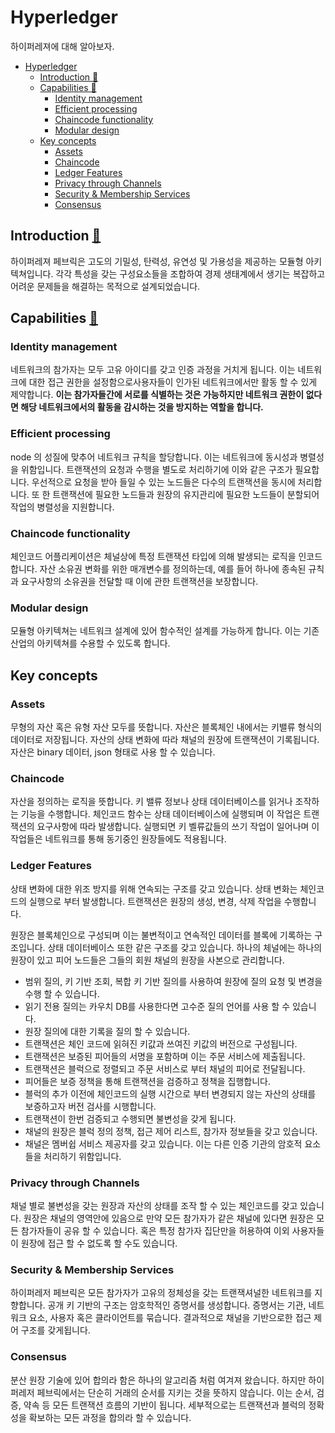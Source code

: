 # Hyperledger

하이퍼레져에 대해 알아보자.

- [Hyperledger](#hyperledger)
    - [Introduction 🔗](#introduction-%F0%9F%94%97)
    - [Capabilities 🔗](#capabilities-%F0%9F%94%97)
        - [Identity management](#identity-management)
        - [Efficient processing](#efficient-processing)
        - [Chaincode functionality](#chaincode-functionality)
        - [Modular design](#modular-design)
    - [Key concepts](#key-concepts)
        - [Assets](#assets)
        - [Chaincode](#chaincode)
        - [Ledger Features](#ledger-features)
        - [Privacy through Channels](#privacy-through-channels)
        - [Security & Membership Services](#security-membership-services)
        - [Consensus](#consensus)

## Introduction [🔗](https://hyperledger-fabric.readthedocs.io/en/release-1.0/blockchain.html#introduction)

하이퍼레져 페브릭은 고도의 기밀성, 탄력성, 유연성 및 가용성을 제공하는 모듈형 아키텍쳐입니다.
각각 특성을 갖는 구성요소들을 조합하여 경제 생태계에서 생기는 복잡하고 어려운 문제들을 해결하는 목적으로 설계되었습니다.

## Capabilities [🔗](https://hyperledger-fabric.readthedocs.io/en/release-1.0/capabilities.html)

### Identity management

네트워크의 참가자는 모두 고유 아이디를 갖고 인증 과정을 거치게 됩니다. 이는 네트워크에 대한 접근 권한을 설정함으로사용자들이 인가된 네트워크에서만 활동 할 수 있게 제약합니다. <b>이는 참가자들간에 서로를 식별하는 것은 가능하지만 네트워크 권한이 없다면 해당 네트워크에서의 활동을 감시하는 것을 방지하는 역할을 합니다.</b>

### Efficient processing

node 의 성질에 맞추어 네트워크 규칙을 할당합니다. 이는 네트워크에 동시성과 병렬성을 위함입니다. 트랜잭션의 요청과 수행을 별도로 처리하기에 이와 같은 구조가 필요합니다.
우선적으로 요청을 받아 들일 수 있는 노드들은 다수의 트랜잭션을 동시에 처리합니다. 또 한 트랜잭션에 필요한 노드들과 원장의 유지관리에 필요한 노드들이 분할되어 작업의 병렬성을 지원합니다.

### Chaincode functionality

체인코드 어플리케이션은 체널상에 특정 트랜잭션 타입에 의해 발생되는 로직을 인코드합니다.
자산 소유권 변화를 위한 매개변수를 정의하는데, 예를 들어 하나에 종속된 규칙과 요구사항의 소유권을 전달할 때 이에 관한 트랜잭션을 보장합니다.

### Modular design

모듈형 아키텍쳐는 네트워크 설계에 있어 함수적인 설계를 가능하게 합니다. 이는 기존 산업의 아키텍쳐를 수용할 수 있도록 합니다.

## Key concepts

### Assets

무형의 자산 혹은 유형 자산 모두를 뜻합니다. 자산은 블록체인 내에서는 키밸류 형식의 데이터로 저장됩니다. 자산의 상태 변화에 따라 채널의 원장에 트랜잭션이 기록됩니다.
자산은 binary 데이터, json 형태로 사용 할 수 있습니다.

### Chaincode

자산을 정의하는 로직을 뜻합니다. 키 밸류 정보나 상태 데이터베이스를 읽거나 조작하는 기능을 수행합니다.
체인코드 함수는 상태 데이터베이스에 실행되며 이 작업은 트랜잭션의 요구사항에 따라 발생합니다. 
실행되면 키 벨류값들의 쓰기 작업이 일어나며 이 작업들은 네트워크를 통해 동기중인 원장들에도 적용됩니다.

### Ledger Features

상태 변화에 대한 위조 방지를 위해 연속되는 구조를 갖고 있습니다. 상태 변화는 체인코드의 실행으로 부터 발생합니다.
트랜잭션은 원장의 생성, 변경, 삭제 작업을 수행합니다.

원장은 블록체인으로 구성되며 이는 불변적이고 연속적인 데이터를 블록에 기록하는 구조입니다. 상태 데이터베이스 또한 같은 구조를 갖고 있습니다.
하나의 체널에는 하나의 원장이 있고 피어 노드들은 그들의 회원 채널의 원장을 사본으로 관리합니다.

* 범위 질의, 키 기반 조회, 복합 키 기반 질의를 사용하여 원장에 질의 요청 및 변경을 수행 할 수 있습니다.
* 읽기 전용 질의는 카우치 DB를 사용한다면 고수준 질의 언어를 사용 할 수 있습니다.
* 원장 질의에 대한 기록을 질의 할 수 있습니다.
* 트랜잭션은 체인 코드에 읽혀진 키값과 쓰여진 키값의 버전으로 구성됩니다.
* 트랜잭션은 보증된 피어들의 서명을 포함하며 이는 주문 서비스에 제출됩니다.
* 트랜잭션은 블럭으로 정렬되고 주문 서비스로 부터 채널의 피어로 전달됩니다.
* 피어들은 보증 정책을 통해 트랜잭션을 검증하고 정책을 집행합니다.
* 블럭의 추가 이전에 체인코드의 실행 시간으로 부터 변경되지 않는 자산의 상태를 보증하고자 버전 검사를 시행합니다.
* 트랜잭션이 한번 검증되고 수행되면 불변성을 갖게 됩니다.
* 채널의 원장은 블럭 정의 정책, 접근 제어 리스트, 참가자 정보들을 갖고 있습니다.
* 채널은 멤버쉽 서비스 제공자를 갖고 있습니다. 이는 다른 인증 기관의 암호적 요소들을 처리하기 위함입니다.

### Privacy through Channels

채널 별로 불변성을 갖는 원장과 자산의 상태를 조작 할 수 있는 체인코드를 갖고 있습니다.
원장은 채널의 영역안에 있음으로 만약 모든 참가자가 같은 채널에 있다면 원장은 모든 참가자들이 공유 할 수 있습니다.
혹은 특정 참가자 집단만을 허용하여 이외 사용자들이 원장에 접근 할 수 없도록 할 수도 있습니다.

### Security & Membership Services

하이퍼레저 페브릭은 모든 참가자가 고유의 정체성을 갖는 트랜잭셔널한 네트워크를 지향합니다.
공개 키 기반의 구조는 암호학적인 증명서를 생성합니다. 증명서는 기관, 네트워크 요소, 사용자 혹은 클라이언트를 묶습니다.
결과적으로 채널을 기반으로한 접근 제어 구조를 갖게됩니다. 

### Consensus

분산 원장 기술에 있어 합의라 함은 하나의 알고리즘 처럼 여겨져 왔습니다. 하지만 하이퍼레저 페브릭에서는 단순히 거래의 순서를 지키는 것을 뜻하지 않습니다.
이는 순서, 검증, 약속 등 모든 트랜잭션 흐름의 기반이 됩니다. 세부적으로는 트랜잭션과 블럭의 정확성을 확보하는 모든 과정을 합의라 할 수 있습니다.




